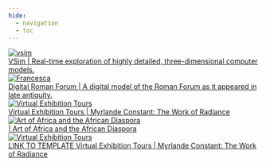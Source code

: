 ```yaml
---
hide:
  - navigation
  - toc
---
```


<div class="gallery">
	<div class="gallery-item">
		<a href="https://idre.ucla.edu/vsimvs">
			<img src="images/vsim.jpg" alt="vsim">
			<div class="caption">VSim | Real-time exploration of highly detailed, three-dimensional computer models.</div>
		</a>
	</div>
	<div class="gallery-item">
		<a href="https://oarc.ucla.edu/about/our-team/francesca-albrezziF">
			<img src="images/roman.jpg" alt="Francesca">
			<div class="caption">Digital Roman Forum | A digital model of the Roman Forum as it appeared in late antiquity.</div>
		</a>
	</div>
	<div class="gallery-item">
		<a href="https://my.matterport.com/show/?m=WNKBj4tkkVe">
			<img src="images/fowler.jpg" alt="Virtual Exhibition Tours">
			<div class="caption">Virtual Exhibition Tours | Myrlande Constant: The Work of Radiance</div>
		</a>
	</div>
	<div class="gallery-item">
		<a href="https://fowler.ucla.edu/art-africa-african-diaspora/">
			<img src="images/africa.jpg" alt="Art of Africa and the African Diaspora">
			<div class="caption"> | Art of Africa and the African Diaspora</div>
		</a>
	</div>
	<div class="gallery-item">
		<a href="template">
			<img src="images/fowler.jpg" alt="Virtual Exhibition Tours">
			<div class="caption">LINK TO TEMPLATE Virtual Exhibition Tours | Myrlande Constant: The Work of Radiance</div>
		</a>
	</div>
</div> 